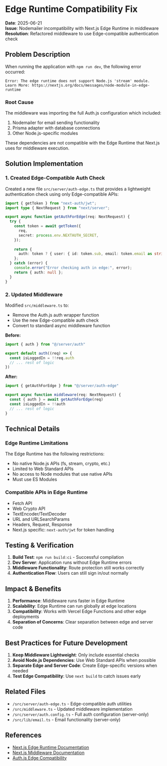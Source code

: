 # Edge Runtime Compatibility Fix

**Date**: 2025-06-21  
**Issue**: Nodemailer incompatibility with Next.js Edge Runtime in middleware  
**Resolution**: Refactored middleware to use Edge-compatible authentication check  

## Problem Description

When running the application with `npm run dev`, the following error occurred:

```
Error: The edge runtime does not support Node.js 'stream' module.
Learn More: https://nextjs.org/docs/messages/node-module-in-edge-runtime
```

### Root Cause

The middleware was importing the full Auth.js configuration which included:
1. Nodemailer for email sending functionality
2. Prisma adapter with database connections
3. Other Node.js-specific modules

These dependencies are not compatible with the Edge Runtime that Next.js uses for middleware execution.

## Solution Implementation

### 1. Created Edge-Compatible Auth Check

Created a new file `src/server/auth-edge.ts` that provides a lightweight authentication check using only Edge-compatible APIs:

```typescript
import { getToken } from "next-auth/jwt";
import type { NextRequest } from "next/server";

export async function getAuthForEdge(req: NextRequest) {
  try {
    const token = await getToken({
      req,
      secret: process.env.NEXTAUTH_SECRET,
    });
    
    return {
      auth: token ? { user: { id: token.sub, email: token.email as string } } : null,
    };
  } catch (error) {
    console.error("Error checking auth in edge:", error);
    return { auth: null };
  }
}
```

### 2. Updated Middleware

Modified `src/middleware.ts` to:
- Remove the Auth.js auth wrapper function
- Use the new Edge-compatible auth check
- Convert to standard async middleware function

**Before:**
```typescript
import { auth } from "@/server/auth"

export default auth((req) => {
  const isLoggedIn = !!req.auth
  // ... rest of logic
})
```

**After:**
```typescript
import { getAuthForEdge } from "@/server/auth-edge"

export async function middleware(req: NextRequest) {
  const { auth } = await getAuthForEdge(req)
  const isLoggedIn = !!auth
  // ... rest of logic
}
```

## Technical Details

### Edge Runtime Limitations

The Edge Runtime has the following restrictions:
- No native Node.js APIs (fs, stream, crypto, etc.)
- Limited to Web Standard APIs
- No access to Node modules that use native APIs
- Must use ES Modules

### Compatible APIs in Edge Runtime

- Fetch API
- Web Crypto API
- TextEncoder/TextDecoder
- URL and URLSearchParams
- Headers, Request, Response
- Next.js specific: `next-auth/jwt` for token handling

## Testing & Verification

1. **Build Test**: `npm run build:ci` - Successful compilation
2. **Dev Server**: Application runs without Edge Runtime errors
3. **Middleware Functionality**: Route protection still works correctly
4. **Authentication Flow**: Users can still sign in/out normally

## Impact & Benefits

1. **Performance**: Middleware runs faster in Edge Runtime
2. **Scalability**: Edge Runtime can run globally at edge locations
3. **Compatibility**: Works with Vercel Edge Functions and other edge deployments
4. **Separation of Concerns**: Clear separation between edge and server code

## Best Practices for Future Development

1. **Keep Middleware Lightweight**: Only include essential checks
2. **Avoid Node.js Dependencies**: Use Web Standard APIs when possible
3. **Separate Edge and Server Code**: Create Edge-specific versions when needed
4. **Test Edge Compatibility**: Use `next build` to catch issues early

## Related Files

- `/src/server/auth-edge.ts` - Edge-compatible auth utilities
- `/src/middleware.ts` - Updated middleware implementation
- `/src/server/auth.config.ts` - Full auth configuration (server-only)
- `/src/lib/email.ts` - Email functionality (server-only)

## References

- [Next.js Edge Runtime Documentation](https://nextjs.org/docs/pages/api-reference/edge)
- [Next.js Middleware Documentation](https://nextjs.org/docs/app/building-your-application/routing/middleware)
- [Auth.js Edge Compatibility](https://authjs.dev/guides/edge-compatibility)